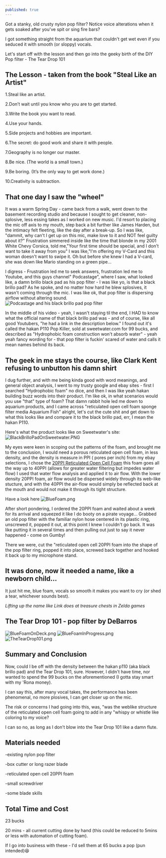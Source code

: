 ```yaml
---
published: true
---
```

Got a stanky, old crusty nylon pop filter? 
Notice voice alterations when it gets soaked after you've spit or sing fire bars?

I got something straight from the aquarium 
that couldn't get wet even if you seduced it with smooth (or sloppy) vocals.

Let's start off with the lesson and then go into the geeky birth of the 
DIY Pop filter - The Tear Drop 101

## The Lesson - taken from the book "Steal Like an Artist"

1.Steal like an artist.

2.Don’t wait until you know who you are to get started.

3.Write the book you want to read.

4.Use your hands.

5.Side projects and hobbies are important.

6.The secret: do good work and share it with people.

7.Geography is no longer our master.

8.Be nice. (The world is a small town.)

9.Be boring. (It’s the only way to get work done.)

10.Creativity is subtraction.

##  That one day I saw the "wheel"

It was a warm Spring Day - came back from a walk, went down to the basement recording studio and
because I sought to get cleaner, non-splosive, less essing takes as I worked on new music.  I'd resort to placing the mic off axis to my mouth, step back a bit further like James Harden, but the intimacy felt fleeting, like the day after a break-up.  So I was like, "dammit, why can't I get up on this mic, make love to it and NOT feel guilty about it?" Frustration simmered inside like the time that blonde in my 2001 White Chevy Corsica, told me,"Your first time should be special, and I don't want to take it away from you"  I was like,"I'm offering my V-Card and this woman doesn't want to swipe it.  Oh but before she knew I had a V-card, she was down like Mario standing on a green pipe...

I digress - Frustration led me to seek answers, frustration led me to Youtube, and this guys channel" Podcastage", where I saw, what looked like, a damn brillo black pad as his pop filter - I was like yo, is that a black brillo pad?  As he spoke, and no matter how hard he blew splosives, it wasn't coming through the mic.  I was like ok, that pop filter is dispersing airflow without altering sound. 
![Podcastage and his black brillo pad pop filter]({{site.baseurl}}/_posts/BlackBrilloPadPopFilter.png)

In the middle of his video - yeah, I wasn't staying til the end, I HAD to know what the official name of that black brillo pad was - and of course, like all good Youtubers, "he had a link in the description below."  I found out it's called the hakan P110 Pop Killer, sold at sweetwater.com for 99 bucks, and described as "Hydrophobic foam construction won't absorb water" - yeah yeah fancy wording for - that pop filter is fuckin' scared of water and calls it mean names behind its back.

## The geek in me stays the course, like Clark Kent refusing to unbutton his damn shirt

I dug further, and with me being kinda good with word meanings, and general object analysis, I went to my trusty google and ebay sites - first I searched "Hydrophobic foam" no dice, and then I was like yeah hakan building buzz words into their product.  I'm like ok, in what scenarios would you use "that" type of foam?  That damn rabbit hole led me down to aquarium products, and I came across "reticulated open cell foam sponge filter media Aquarium Fish"  alright, let's cut the cute shit and get down to what this looks like and compare it to the black brillo pad, err, I mean the hakan P110.

Here's what the product looks like on Sweetwater's site:
![BlackBrilloPadOnSweetwater.PNG]({{site.baseurl}}/_posts/BlackBrilloPadOnSweetwater.PNG)

My eyes were keen in scoping out the patterns of the foam, and brought me to the conclusion, I would need a porous reticulated open cell foam, in less density, and the density is measure in PPI ( pores per inch) from my ebay selections, I chose the [20PPI Reticulated Open Cell Foam](https://www.ebay.com/itm/Reticulated-Open-Cell-Foam-Sponge-Filter-Pad-Media-Aquarium-Fish-HMF-Sump-23/264470680987?ssPageName=STRK%3AMEBIDX%3AIT&var=564153266542&_trksid=p2057872.m2749.l2649)  this foam goes all the way up to 40PPI (allows for greater water filtering but impedes water flow) I used that water flow analysis and applied it to air flow.  With the lower density 20PPI foam, air flow would be dispersed widely through its web-like stucture, and with the 40PPI the air-flow would simply be reflected back at the mouth and would not make it through its tight structure.

Have a look here
![BlueFoam.png]({{site.baseurl}}/_posts/BlueFoam.png)

After short pondering, I ordered the 20PPI foam and waited about a week for its arrival and squeezed it like I do booty on a pirate voyage...  Grabbed an old pop filter with the familiar nylon hose centered in its plastic ring, unscrewed it, popped it out, at this point I knew I couldn't go back.  It was like putting it in several times and then pulling out just to say it never happened - come on Gumby!

There we were, cut the "reticulated open cell 20PPI foam into the shape of the pop filter ring, popped it into place, screwed back together and hooked it back up to my microphone stand.

## It was done, now it needed a name, like a newborn child...

It just hit me, blue foam, vocals so smooth it makes you want to cry (or shed a tear, whichever sounds best).  

*Lifting up the name like Link does at treasure chests in Zelda games*
## The Tear Drop 101 - pop filter by DeBarros
![BlueFoamOnDeck.png]({{site.baseurl}}/_posts/BlueFoamOnDeck.png)
![BlueFoamInProgress.png]({{site.baseurl}}/_posts/BlueFoamInProgress.png)
![TheTearDrop101.png]({{site.baseurl}}/_posts/TheTearDrop101.png)

## Summary and Conclusion

Now, could I be off with the density between the hakan p110 (aka black brillo pad) and the Tear Drop 101, sure. However, I didn't have time, nor wanted to spend the 99 bucks on the aforementioned (I gotta stay smart with my 'Rona money).

I can say this, after many vocal takes, the performance has been phenomenal, no more plosives, I can get closer up on the mic.

The risk or concerns I had going  into this, was, "was the weblike structure of the reticulated open cell foam going to add in any "whispy or whistle like coloring to my voice?  

I can so no, as long as I don't blow into the Tear Drop 101 like a damn flute.

## Materials needed

-existing nylon pop filter

-box cutter or long razer blade

-reticulated open cell 20PPI foam

-small screwdriver

-some blade skills

## Total Time and Cost

23 bucks

20 mins - all current cutting done by hand (this could be reduced to 5mins or less with automation of cutting foam).

If I go into business with these - I'd sell them at 65 bucks a pop (pun intended)😆







